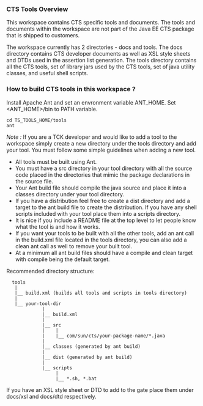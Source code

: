 ### CTS Tools Overview

This workspace contains CTS specific tools and documents.  The tools and documents within the workspace are not part of the Java EE CTS package that is shipped to customers.  

The workspace currently has 2 directories - docs and tools. The docs directory contains CTS developer documents as well as XSL style sheets and DTDs used in the assertion list generation.  The tools directory contains all the CTS tools, set of library jars used by the CTS tools, set of java utility classes, and useful shell scripts. 

### How to build CTS tools in this workspace ?
Install Apache Ant and set an envronment variable ANT_HOME. Set <ANT_HOME>/bin to PATH variable. 
```
cd TS_TOOLS_HOME/tools
ant 
```

*Note :* If you are a TCK developer and would like to add a tool to the workspace simply create a new directory under the tools directory and add your tool.  You must follow some simple guidelines when adding a new tool. 
  - All tools must be built using Ant.
  - You must have a src directory in your tool directory with all the source code placed in the directories that mimic the package declarations in the source file.
  - Your Ant build file should compile the java source and place it into a classes directory under your tool directory.
  - If you have a distribution feel free to create a dist directory and add a target to the ant build file to create the distribution.  If you have any shell scripts included with your tool place them into a scripts directory.  
  - It is nice if you include a README file at the top level to let people know what the tool is and how it works.
  - If you want your tools to be built with all the other tools, add an ant call in the build.xml file located in the tools directory, you can also add a clean ant call as well to remove your built tool.
  - At a minimum all ant build files should have a compile and clean target with compile being the default target.

Recommended directory structure:

```
  tools
   |
   |__ build.xml (builds all tools and scripts in tools directory)
   |
   |__ your-tool-dir
             |
             |__ build.xml
             |
             |__ src
             |    |
             |    |__ com/sun/cts/your-package-name/*.java
             |
             |__ classes (generated by ant build)
             |
             |__ dist (generated by ant build)
             |
             |__ scripts
                  |
                  |__ *.sh, *.bat
```

If you have an XSL style sheet or DTD to add to the gate place them under docs/xsl and docs/dtd respectively.
